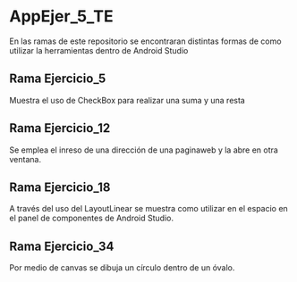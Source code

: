 # AppEjer_5_TE

En las ramas de este repositorio se encontraran distintas formas de como utilizar la herramientas dentro de Android Studio

## Rama Ejercicio_5
Muestra el uso de CheckBox para realizar una suma y una resta

## Rama Ejercicio_12
Se emplea el inreso de una dirección de una paginaweb y la abre en otra ventana.

## Rama Ejercicio_18
A través del uso del LayoutLinear se muestra como utilizar en el espacio en el panel de componentes de Android Studio.

## Rama Ejercicio_34
Por medio de canvas  se dibuja un círculo dentro de un óvalo.
